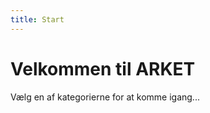 ```yaml
---
title: Start
---
```


<div class="card">
  <h1>Velkommen til ARKET</h1>
  <p class="meta">Vælg en af kategorierne for at komme igang...</p>
</div>

